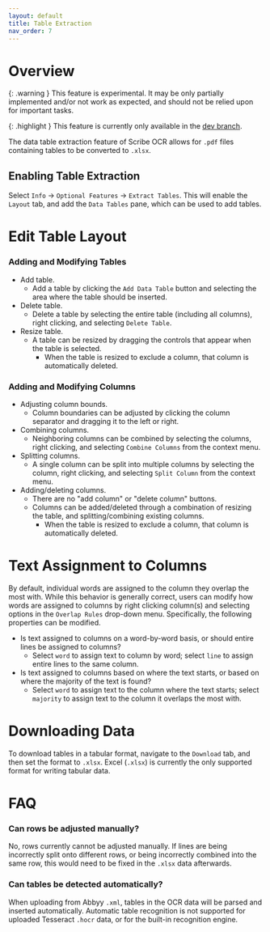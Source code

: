 ```yaml
---
layout: default
title: Table Extraction
nav_order: 7
---
```


# Overview
{: .warning }
This feature is experimental.  It may be only partially implemented and/or not work as expected, and should not be relied upon for important tasks.

{: .highlight }
This feature is currently only available in the [dev branch](https://dev.scribeocr.com).  

The data table extraction feature of Scribe OCR allows for `.pdf` files containing tables to be converted to `.xlsx`. 
## Enabling Table Extraction
Select `Info` -> `Optional Features` -> `Extract Tables`.  This will enable the `Layout` tab, and add the `Data Tables` pane, which can be used to add tables.

# Edit Table Layout

### Adding and Modifying Tables
- Add table.
	- Add a table by clicking the `Add Data Table` button and selecting the area where the table should be inserted.
- Delete table.
	- Delete a table by selecting the entire table (including all columns), right clicking, and selecting `Delete Table`.
- Resize table.
	- A table can be resized by dragging the controls that appear when the table is selected.
		- When the table is resized to exclude a column, that column is automatically deleted.

### Adding and Modifying Columns
- Adjusting column bounds.
	- Column boundaries can be adjusted by clicking the column separator and dragging it to the left or right.
- Combining columns.
	- Neighboring columns can be combined by selecting the columns, right clicking, and selecting `Combine Columns` from the context menu.
- Splitting columns.
	- A single column can be split into multiple columns by selecting the column, right clicking, and selecting `Split Column` from the context menu.
- Adding/deleting columns.
	- There are no "add column" or "delete column" buttons.
	- Columns can be added/deleted through a combination of resizing the table, and splitting/combining existing columns.
		- When the table is resized to exclude a column, that column is automatically deleted.

# Text Assignment to Columns
By default, individual words are assigned to the column they overlap the most with.  While this behavior is generally correct, users can modify how words are assigned to columns by right clicking column(s) and selecting options in the `Overlap Rules` drop-down menu.  Specifically, the following properties can be modified.

- Is text assigned to columns on a word-by-word basis, or should entire lines be assigned to columns?
	- Select `word` to assign text to column by word; select `line` to assign entire lines to the same column.
- Is text assigned to columns based on where the text starts, or based on where the majority of the text is found?
	- Select `word` to assign text to the column where the text starts; select `majority` to assign text to the column it overlaps the most with.

# Downloading Data
To download tables in a tabular format, navigate to the `Download` tab, and then set the format to `.xlsx`.  Excel (`.xlsx`) is currently the only supported format for writing tabular data.

# FAQ

### Can rows be adjusted manually?
No, rows currently cannot be adjusted manually.  If lines are being incorrectly split onto different rows, or being incorrectly combined into the same row, this would need to be fixed in the `.xlsx` data afterwards.

### Can tables be detected automatically?
When uploading from Abbyy `.xml`, tables in the OCR data will be parsed and inserted automatically.  Automatic table recognition is not supported for uploaded Tesseract `.hocr` data, or for the built-in recognition engine.